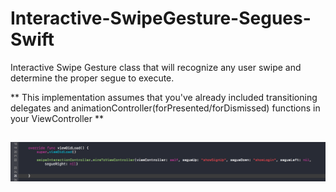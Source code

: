 # Interactive-SwipeGesture-Segues-Swift
Interactive Swipe Gesture class that will recognize any user swipe and determine the proper segue to execute.


** This implementation assumes that you've already included transitioning delegates and animationController(forPresented/forDismissed) functions in your ViewController **

##

![ScreenShot](addToViewDidLoad.png)
